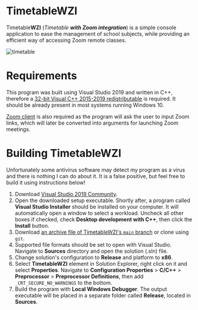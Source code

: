 # TimetableWZI
Timetable**WZI** (*Timetable **with Zoom integration***) is a simple console application to ease the management of school subjects, while providing an efficient way of accessing Zoom remote classes.

![timetable](https://user-images.githubusercontent.com/54245284/124320703-0b33a780-db85-11eb-8ee6-a65cd0897322.PNG)


# Requirements
This program was built using Visual Studio 2019 and written in C++, therefore a [32-bit Visual C++ 2015-2019 redistributable](https://aka.ms/vs/16/release/vc_redist.x86.exe) is required. It should be already present in most systems running Windows 10.

[Zoom client](https://zoom.us/download) is also required as the program will ask the user to input Zoom links, which will later be converted into arguments for launching Zoom meetings.

# Building TimetableWZI
Unfortunately some antivirus software may detect my program as a virus and there is nothing I can do about it. It is a false positive, but feel free to build it using instructions below!

1. Download [Visual Studio 2019 Community](https://visualstudio.microsoft.com/vs/).
2. Open the downloaded setup executable. Shortly after, a program called **Visual Studio Installer** should be installed on your computer. It will automatically open a window to select a workload. Uncheck all other boxes if checked, check **Desktop development with C++**, then click the **Install** button.
3. Download [an archive file of TimetableWZI's `main` branch](https://github.com/Tomurisk/TimetableWZI/archive/refs/heads/main.zip) or clone using `git`.
4. Supported file formats should be set to open with Visual Studio. Navigate to **Sources** directory and open the solution (.sln) file.
5. Change solution's configuration to **Release** and platform to **x86**.
6. Select **TimetableWZI** element in Solution Explorer, right click on it and select **Properties**. Navigate to **Configuration Properties** > **C/C++** > **Preprocessor** > **Preprocessor Definitions**, then add `_CRT_SECURE_NO_WARNINGS` to the bottom.
7. Build the program with **Local Windows Debugger**. The output executable will be placed in a separate folder called **Release**, located in **Sources**.
